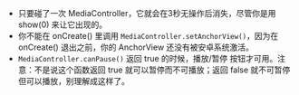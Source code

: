 * 只要碰了一次 MediaController，它就会在3秒无操作后消失，尽管你是用 show(0) 来让它出现的。
* 你不能在 onCreate() 里调用 `MediaController.setAnchorView()`，因为在 onCreate() 退出之前，你的 AnchorView 还没有被安卓系统激活。
* `MediaController.canPause()` 返回 true 的时候，播放/暂停 按钮才可用。注意：不是说这个函数返回 true 就可以暂停而不可播放；返回 false 就不可暂停但可以播放，别理解成这样了。